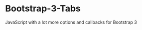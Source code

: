 Bootstrap-3-Tabs
================

JavaScript with a lot more options and callbacks for Bootstrap 3
